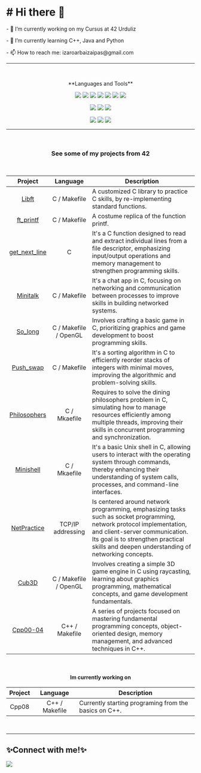 <body>
  <h1># Hi there 👋</h1>
  <p>- 🔭 I’m currently working on my Cursus at 42 Urduliz</p>
  <p>- 🌱 I’m currently learning C++, Java and Python</p>
  <p>- 📫 How to reach me: izaroarbaizaipas@gmail.com</p>
  <hr><br>
  
  <p align="center">**Languages and Tools**</p>
  <p align="center">
    <img src="https://img.shields.io/badge/C-00599C?style=for-the-badge&logo=c&logoColor=white" style="vertical-align:down;"/>
    <img src="https://img.shields.io/badge/c++-%2300599C.svg?style=for-the-badge&logo=c%2B%2B&logoColor=white" style="vertical-align:down;"/>
    <img src="https://img.shields.io/badge/Java-ED8B00?style=for-the-badge&logo=openjdk&logoColor=white" style="vertical-align:down;"/>
    <img src="https://img.shields.io/badge/Python-14354C?style=for-the-badge&logo=python&logoColor=white" style="vertical-align:down;"/>
    <img src="https://img.shields.io/badge/HTML5-E34F26?style=for-the-badge&logo=html5&logoColor=white" style="vertical-align:down;"/>
    <img src="https://img.shields.io/badge/CSS3-1572B6?style=for-the-badge&logo=css3&logoColor=white" style="vertical-align:down;"/>
    <img src="https://img.shields.io/badge/GIT-E44C30?style=for-the-badge&logo=git&logoColor=white" style="vertical-align:down;"/>
  </p>
  <p align="center">
    <img src="https://img.shields.io/badge/VirtualBox-183A61?logo=virtualbox&logoColor=white&style=for-the-badge" style="vertical-align:down;"/>
    <img src="https://img.shields.io/badge/Adobe%20Photoshop-31A8FF?logo=adobephotoshop&logoColor=fff&style=for-the-badge" style="vertical-align:down;"/>
    <img src="https://img.shields.io/badge/Adobe%20Premiere%20Pro-99F?logo=adobepremierepro&logoColor=fff&style=for-the-badge" style="vertical-align:down;"/>
  </p>
  <p align="center">
    <img src="https://img.shields.io/badge/Ubuntu-E95420?style=for-the-badge&logo=ubuntu&logoColor=white" style="vertical-align:down;"/>
    <img src="https://img.shields.io/badge/Windows-0078D6?style=for-the-badge&logo=windows&logoColor=white" style="vertical-align:down;"/>
    <img src="https://img.shields.io/badge/mac%20os-000000?style=for-the-badge&logo=macos&logoColor=F0F0F0" style="vertical-align:down;"/>
  </p>
  <hr>
  <!--<br>--><!--<br>-->
 <!--<p align="center"><a href="https://github.com/oakoudad/badge42"><img src="https://badge.mediaplus.ma/greenbinary/iarbaiza" alt="iarbaiza's 42 stats" /></a></p>-->
  <br>  
  <div title="Remarkable projects" align="center">
    <h3>See some of my projects from 42</h3>
    <!--<details>-->
      <!--<summary></summary>--><br>
      <table>
        <thead>
          <tr>
            <th>Project</th>
            <th>Language</th>
            <th>Description</th>
          </tr>
        </thead>
        <tbody>
          <tr>
            <td align="center"><a href="https://github.com/IzaroArbaiza/Libft">Libft</a></td>
            <td align="center">C / Makefile</td>
            <td>A customized C library to practice C skills, by re-implementing standard functions.</td>
          </tr>
          <tr>
            <td align="center"><a href="https://github.com/IzaroArbaiza/ft_printf/tree/main">ft_printf</a></td>
            <td align="center">C / Makefile</td>
            <td>A costume replica of the function printf.</td>
          </tr>
          <tr>
            <td align="center"><a href="https://github.com/IzaroArbaiza/get_next_line">get_next_line</a></td>
            <td align="center">C</td>
            <td>It's a C function designed to read and extract individual lines from a file descriptor, emphasizing input/output operations and memory management to strengthen programming skills.</td>
          </tr>
          <tr>
            <td align="center"><a href="https://github.com/IzaroArbaiza/Minitalk">Minitalk</a></td>
            <td align="center">C / Makefile</td>
            <td>It's a chat app in C, focusing on networking and communication between processes to improve skills in building networked systems.</td>
          </tr>
          <tr>
            <td align="center"><a href="https://github.com/IzaroArbaiza/so_long">So_long</a></td>
            <td align="center">C / Makefile / OpenGL</td>
            <td>Involves crafting a basic game in C, prioritizing graphics and game development to boost programming skills.</td>
          </tr>
          <tr>
            <td align="center"><a href="https://github.com/IzaroArbaiza/Push_swap">Push_swap</a></td>
            <td align="center">C / Makefile</td>
            <td>It's a sorting algorithm in C to efficiently reorder stacks of integers with minimal moves, improving the algorithmic and problem-solving skills.</td>
          </tr>
          <tr>
            <td align="center"><a href="https://github.com/IzaroArbaiza/Philosophers">Philosophers</a></td>
            <td align="center">C / Mkaefile</td>
            <td>Requires to solve the dining philosophers problem in C, simulating how to manage resources efficiently among multiple threads, improving their skills in concurrent programming and synchronization.</td>
          </tr>
          <tr>
            <td align="center"><a href="https://github.com/IzaroArbaiza/Minishell">Minishell</a></td>
            <td align="center">C / Mkaefile</td>
            <td>It's a basic Unix shell in C, allowing users to interact with the operating system through commands, thereby enhancing their understanding of system calls, processes, and command-line interfaces.</td>
          </tr>
          <tr>
            <td align="center"><a href="https://github.com/IzaroArbaiza/Netpractice">NetPractice</a></td>
            <td align="center">TCP/IP addressing</td>
            <td>Is centered around network programming, emphasizing tasks such as socket programming, network protocol implementation, and client-server communication. Its goal is to strengthen practical skills and deepen understanding of networking concepts.</td>
          </tr>
          <tr>
            <td align="center"><a href="https://github.com/IzaroArbaiza/Cub3D">Cub3D</a></td>
            <td align="center">C / Makefile / OpenGL</td>
            <td>Involves creating a simple 3D game engine in C using raycasting, learning about graphics programming, mathematical concepts, and game development fundamentals.</td>
          </tr>
          <tr>
            <td align="center"><a href="https://github.com/IzaroArbaiza/Cpp">Cpp00-04</a></td>
            <td align="center">C++ / Makefile </td>
            <td>A series of projects focused on mastering fundamental programming concepts, object-oriented design, memory management, and advanced techniques in C++.</td>
          </tr>
          <!--<tr>
            <td align="center"><a href="https://github.com/IzaroArbaiza/Cpp">Cpp05-09</a></td>
            <td align="center">C++ / Makefile </td>
            <td>A series of projects focused on mastering fundamental programming concepts, object-oriented design, memory management, and advanced techniques in C++.</td>
          </tr>-->
        </tbody>
      </table>
    <!--</details>-->
    <br>
    <h4>Im currently working on</h4>
    <table>
        <thead>
          <tr>
            <th>Project</th>
            <th>Language</th>
            <th>Description</th>
          </tr>
        </thead>
        <tbody>
          <tr>
            <td align="center"><a /*href="https://github.com/IzaroArbaiza/42-Cursus/tree/main/so_long"*/>Cpp08</a></td>
            <td align="center">C++ / Makefile</td>
            <td>Currently starting programing from the basics on C++.</td>
          </tr>
        </tbody>
      </table>
  </div>
  <br><hr>
  <h2>✨Connect with me!✨</h2>

[<img src="https://img.shields.io/badge/linkedin-%230077B5.svg?&style=for-the-badge&logo=linkedin&logoColor=white" />](https://www.linkedin.com/in/izaro-arbaiza/)

<!--
</body>
